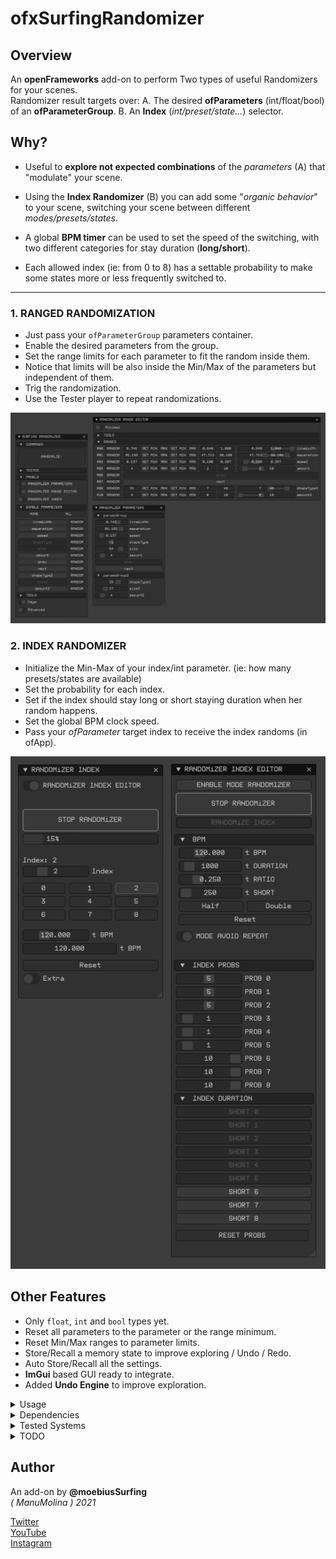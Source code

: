 # ofxSurfingRandomizer

## Overview
An **openFrameworks** add-on to perform Two types of useful Randomizers for your scenes.  
Randomizer result targets over:
A. The desired **ofParameters** (int/float/bool) of an **ofParameterGroup**. 
B. An **Index** (_int/preset/state..._) selector.  

## Why?

  - Useful to **explore not expected combinations** of the _parameters_ (A) that "modulate" your scene.  

  - Using the **Index Randomizer** (B) you can add some "_organic behavior_" to your scene, switching your scene between different _modes/presets/states_.  

  - A global **BPM timer** can be used to set the speed of the switching, with two different categories for stay duration (**long/short**).  

  - Each allowed index (ie: from 0 to 8) has a settable probability to make some states more or less frequently switched to. 

--------------------------

### 1. RANGED RANDOMIZATION 
* Just pass your ```ofParameterGroup``` parameters container.
* Enable the desired parameters from the group.
* Set the range limits for each parameter to fit the random inside them.
* Notice that limits will be also inside the Min/Max of the parameters but independent of them.
* Trig the randomization.
* Use the Tester player to repeat randomizations.

![image](/readme_images/Capture.PNG?raw=true "image")  

### 2. INDEX RANDOMIZER 
* Initialize the Min-Max of your index/int parameter. (ie: how many presets/states are available)
* Set the probability for each index.
* Set if the index should stay long or short staying duration when her random happens.
* Set the global BPM clock speed.
* Pass your *ofParameter<int>* target index to receive the index randoms (in ofApp).

![image](/readme_images/Capture2.PNG?raw=true "image")  

## Other Features
- Only ```float```, ```int``` and ```bool``` types yet.
- Reset all parameters to the parameter or the range minimum.
- Reset Min/Max ranges to parameter limits.
- Store/Recall a memory state to improve exploring / Undo / Redo.
- Auto Store/Recall all the settings.
- **ImGui** based GUI ready to integrate.
- Added **Undo Engine** to improve exploration.

<details>
  <summary>Usage</summary>
  <p>

**ofApp.h**
```.cpp
#include "ofxSurfingRandomizer.h"

ofxSurfingRandomizer randomizer;

// A. Params
ofParameterGroup params; // group container
ofParameter<float> lineWidth;
ofParameter<float> separation;
ofParameter<float> speed;
ofParameter<int> amount;
ofParameter<int> shapeType;

// B. Index
ofParameter<int> index{ "index", 0, 0, 8 };
ofEventListener listenerIndex;
```

**ofApp.cpp**
```.cpp
void ofApp::setup() 
{
  params.setName("paramsGroup");
  params.add(lineWidth.set("lineWidth", 0.5, 0.0, 1.0));
  params.add(separation.set("separation", 50.0, 1.0, 100.0));
  params.add(speed.set("speed", 0.5, 0.0, 1.0));
  params.add(amount.set("amount", 1, 1, 10));
  params.add(speed.set("shapeType", 0, 0, 3));

  // Setup
  randomizer.setup(params); // A
  randomizer.setTarget(index); // B

  // Lambda callback: 
  // To be notified when the randomized index changed.
  //--------------------------------------------------------------
  listenerIndex = index.newListener([this](int &i) {
    ofLogNotice("ofApp") << "Index: " << i;
  });
}
```
  </p>
</details>

<details>
  <summary>Dependencies</summary>
  <p>

Clone these add-ons and include into the **OF PROJECT GENERATOR**:
* [ofxImGui](https://github.com/Daandelange/ofxImGui/). Fork from @**Daandelange**.  
* [ofxImGuiSurfing](https://github.com/moebiussurfing/ofxImGuiSurfing/) 
* [ofxSurfingHelpers](https://github.com/moebiussurfing/ofxSurfingHelpers)  
* [ofxSurfingUndoHelper](https://github.com/moebiussurfing/ofxSurfingUndoHelper/) [Optional. Can be disabled]  
* [ofxUndo](https://github.com/moebiussurfing/ofxUndo) [Optional. Can be disabled]  
* [ofxWindowApp](https://github.com/moebiussurfing/ofxWindowApp). Only for some examples.  
  </p>
</details>

<details>
  <summary>Tested Systems</summary>
  <p>

  - **Windows 10** / **VS 2017** / **OF ~0.11**
  </p>
</details>

<details>
  <summary>TODO</summary>
  <p>

* Add more types: 2D/3D vectors and colors. Using templates [?] ...  
  </p>
</details>

## Author
An add-on by **@moebiusSurfing**  
*( ManuMolina ) 2021*  

[Twitter](https://twitter.com/moebiussurfing/)  
[YouTube](https://www.youtube.com/channel/UCzUw96_wjmNxyIoFXf84hQg)  
[Instagram](https://www.instagram.com/moebiussurfing/)  
